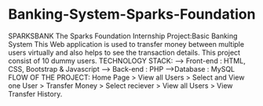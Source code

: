 # Banking-System-Sparks-Foundation
SPARKSBANK  The Sparks Foundation Internship Project:Basic Banking System This Web application is used to transfer money between multiple users virtually and also helps to see the transaction details. This project consist of 10 dummy users.  TECHNOLOGY STACK:  --> Front-end : HTML, CSS, Bootstrap &amp; Javascript  --> Back-end : PHP  -->Database : MySQL  FLOW OF THE PROJECT:  Home Page > View all Users > Select and View one User > Transfer Money > Select reciever > View all Users > View Transfer History.
